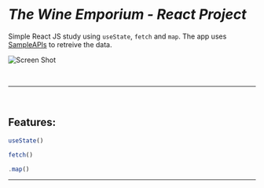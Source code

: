 # ***The Wine Emporium - React Project***
   Simple React JS study using `useState`, `fetch` and `map`. The app uses [SampleAPIs](https://sampleapis.com/) to retreive the data.

![Screen Shot](../wine-react/public/images/Screenshot%202023-06-29%20at%2016.53.59.png)

<br>

---

<br>

 ## **Features:** 
  ```javaScript
useState()

fetch()

.map()
  ```

---
